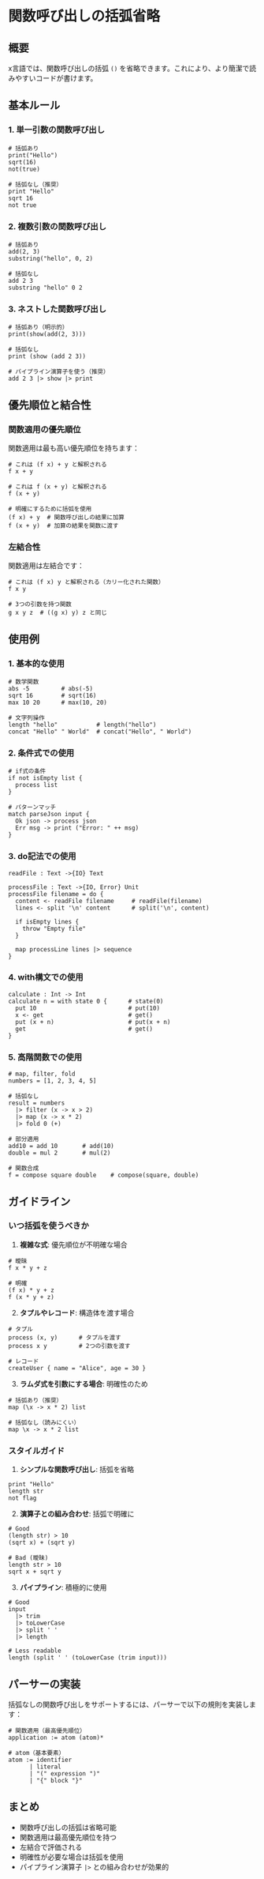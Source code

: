 # 関数呼び出しの括弧省略

## 概要

x言語では、関数呼び出しの括弧 `()` を省略できます。これにより、より簡潔で読みやすいコードが書けます。

## 基本ルール

### 1. 単一引数の関数呼び出し

```x
# 括弧あり
print("Hello")
sqrt(16)
not(true)

# 括弧なし（推奨）
print "Hello"
sqrt 16
not true
```

### 2. 複数引数の関数呼び出し

```x
# 括弧あり
add(2, 3)
substring("hello", 0, 2)

# 括弧なし
add 2 3
substring "hello" 0 2
```

### 3. ネストした関数呼び出し

```x
# 括弧あり（明示的）
print(show(add(2, 3)))

# 括弧なし
print (show (add 2 3))

# パイプライン演算子を使う（推奨）
add 2 3 |> show |> print
```

## 優先順位と結合性

### 関数適用の優先順位

関数適用は最も高い優先順位を持ちます：

```x
# これは (f x) + y と解釈される
f x + y

# これは f (x + y) と解釈される
f (x + y)

# 明確にするために括弧を使用
(f x) + y  # 関数呼び出しの結果に加算
f (x + y)  # 加算の結果を関数に渡す
```

### 左結合性

関数適用は左結合です：

```x
# これは (f x) y と解釈される（カリー化された関数）
f x y

# 3つの引数を持つ関数
g x y z  # ((g x) y) z と同じ
```

## 使用例

### 1. 基本的な使用

```x
# 数学関数
abs -5         # abs(-5)
sqrt 16        # sqrt(16)
max 10 20      # max(10, 20)

# 文字列操作
length "hello"           # length("hello")
concat "Hello" " World"  # concat("Hello", " World")
```

### 2. 条件式での使用

```x
# if式の条件
if not isEmpty list {
  process list
}

# パターンマッチ
match parseJson input {
  Ok json -> process json
  Err msg -> print ("Error: " ++ msg)
}
```

### 3. do記法での使用

```x
readFile : Text ->{IO} Text

processFile : Text ->{IO, Error} Unit
processFile filename = do {
  content <- readFile filename     # readFile(filename)
  lines <- split '\n' content      # split('\n', content)
  
  if isEmpty lines {
    throw "Empty file"
  }
  
  map processLine lines |> sequence
}
```

### 4. with構文での使用

```x
calculate : Int -> Int
calculate n = with state 0 {      # state(0)
  put 10                          # put(10)
  x <- get                        # get()
  put (x + n)                     # put(x + n)
  get                             # get()
}
```

### 5. 高階関数での使用

```x
# map, filter, fold
numbers = [1, 2, 3, 4, 5]

# 括弧なし
result = numbers
  |> filter (x -> x > 2)
  |> map (x -> x * 2)
  |> fold 0 (+)

# 部分適用
add10 = add 10       # add(10)
double = mul 2       # mul(2)

# 関数合成
f = compose square double    # compose(square, double)
```

## ガイドライン

### いつ括弧を使うべきか

1. **複雑な式**: 優先順位が不明確な場合

```x
# 曖昧
f x * y + z

# 明確
(f x) * y + z
f (x * y + z)
```

2. **タプルやレコード**: 構造体を渡す場合

```x
# タプル
process (x, y)      # タプルを渡す
process x y         # 2つの引数を渡す

# レコード
createUser { name = "Alice", age = 30 }
```

3. **ラムダ式を引数にする場合**: 明確性のため

```x
# 括弧あり（推奨）
map (\x -> x * 2) list

# 括弧なし（読みにくい）
map \x -> x * 2 list
```

### スタイルガイド

1. **シンプルな関数呼び出し**: 括弧を省略

```x
print "Hello"
length str
not flag
```

2. **演算子との組み合わせ**: 括弧で明確に

```x
# Good
(length str) > 10
(sqrt x) + (sqrt y)

# Bad (曖昧)
length str > 10
sqrt x + sqrt y
```

3. **パイプライン**: 積極的に使用

```x
# Good
input
  |> trim
  |> toLowerCase
  |> split ' '
  |> length

# Less readable
length (split ' ' (toLowerCase (trim input)))
```

## パーサーの実装

括弧なしの関数呼び出しをサポートするには、パーサーで以下の規則を実装します：

```
# 関数適用（最高優先順位）
application := atom (atom)*

# atom（基本要素）
atom := identifier
      | literal
      | "(" expression ")"
      | "{" block "}"
```

## まとめ

- 関数呼び出しの括弧は省略可能
- 関数適用は最高優先順位を持つ
- 左結合で評価される
- 明確性が必要な場合は括弧を使用
- パイプライン演算子 `|>` との組み合わせが効果的